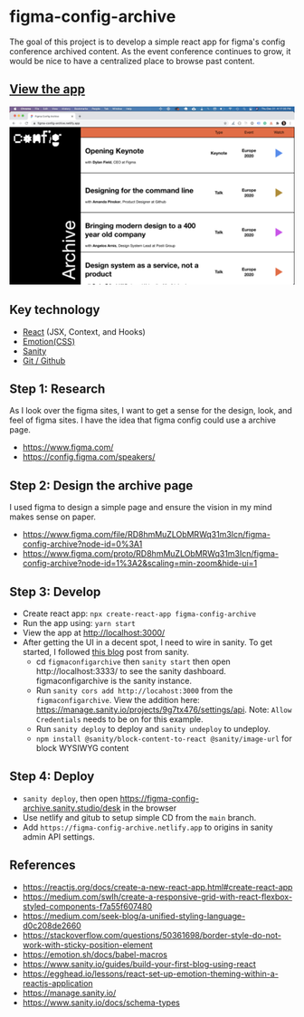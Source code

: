 # figma-config-archive

The goal of this project is to develop a simple react app for figma's config conference archived content. As the event conference continues to grow, it would be nice to have a centralized place to browse past content.

## [View the app](https://figma-config-archive.netlify.app/)


![Screenshot](https://github.com/bsamm/figma-config-archive/blob/main/Screen%20Shot%202020-12-31%20at%204.17.30%20PM.png)


## Key technology

- [React](https://reactjs.org/) (JSX, Context, and Hooks)
- [Emotion(CSS)](https://emotion.sh/docs/introduction)
- [Sanity](https://www.sanity.io/)
- [Git / Github](https://github.com/)

## Step 1: Research

As I look over the figma sites, I want to get a sense for the design, look, and feel of figma sites. I have the idea that figma config could use a archive page.

- https://www.figma.com/
- https://config.figma.com/speakers/

## Step 2: Design the archive page

I used figma to design a simple page and ensure the vision in my mind makes sense on paper.

- https://www.figma.com/file/RD8hmMuZLObMRWq31m3Icn/figma-config-archive?node-id=0%3A1
- https://www.figma.com/proto/RD8hmMuZLObMRWq31m3Icn/figma-config-archive?node-id=1%3A2&scaling=min-zoom&hide-ui=1

## Step 3: Develop

- Create react app: `npx create-react-app figma-config-archive`
- Run the app using: `yarn start`
- View the app at [http://localhost:3000/](http://localhost:3000/)
- After getting the UI in a decent spot, I need to wire in sanity. To get started, I followed [this blog](https://www.sanity.io/guides/build-your-first-blog-using-react) post from sanity.
  - cd `figmaconfigarchive` then `sanity start` then open http://localhost:3333/ to see the sanity dashboard. figmaconfigarchive is the sanity instance.
  - Run `sanity cors add http://locahost:3000` from the `figmaconfigarchive`. View the addition here: https://manage.sanity.io/projects/9g7tx476/settings/api. Note: `Allow Credentials` needs to be on for this example.
  - Run `sanity deploy` to deploy and `sanity undeploy` to undeploy.
  - `npm install @sanity/block-content-to-react @sanity/image-url` for block WYSIWYG content

## Step 4: Deploy

- `sanity deploy`, then open https://figma-config-archive.sanity.studio/desk in the browser
- Use netlify and gitub to setup simple CD from the `main` branch.
- Add `https://figma-config-archive.netlify.app` to origins in sanity admin API settings.

## References

- https://reactjs.org/docs/create-a-new-react-app.html#create-react-app
- https://medium.com/swlh/create-a-responsive-grid-with-react-flexbox-styled-components-f7a55f607480
- https://medium.com/seek-blog/a-unified-styling-language-d0c208de2660
- https://stackoverflow.com/questions/50361698/border-style-do-not-work-with-sticky-position-element
- https://emotion.sh/docs/babel-macros
- https://www.sanity.io/guides/build-your-first-blog-using-react
- https://egghead.io/lessons/react-set-up-emotion-theming-within-a-reactjs-application
- https://manage.sanity.io/
- https://www.sanity.io/docs/schema-types
